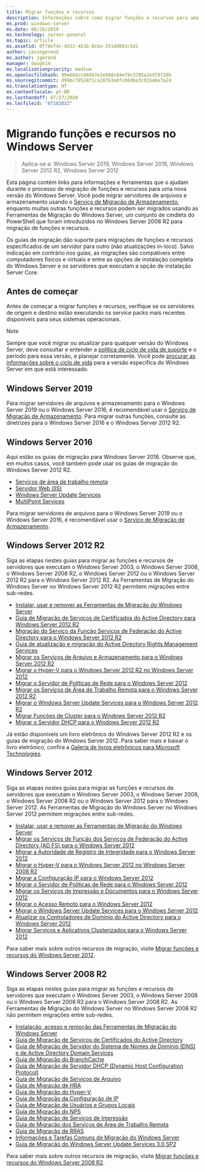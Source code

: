 ```yaml
---
title: Migrar funções e recursos
description: Informações sobre como migrar funções e recursos para uma versão mais recente do Windows Server.
ms.prod: windows-server
ms.date: 08/28/2019
ms.technology: server-general
ms.topic: article
ms.assetid: 0f78ef4c-dd12-4b1b-8c6e-251dd803c5d1
author: jasongerend
ms.author: jgerend
manager: dougkim
ms.localizationpriority: medium
ms.openlocfilehash: 99a684cc90d47e1e80dc84ef9c3705a2ed79728b
ms.sourcegitcommit: d99bc78524f1ca287b3e8fc06dba3c915a6e7a24
ms.translationtype: HT
ms.contentlocale: pt-BR
ms.lasthandoff: 07/27/2020
ms.locfileid: "87182022"
---
```

# <a name="migrating-roles-and-features-in-windows-server"></a>Migrando funções e recursos no Windows Server

> Aplica-se a: Windows Server 2019, Windows Server 2016, Windows Server 2012 R2, Windows Server 2012

Esta página contém links para informações e ferramentas que o ajudam durante o processo de migração de funções e recursos para uma nova versão do Windows Server. Você pode migrar servidores de arquivos e armazenamento usando o [Serviço de Migração de Armazenamento](../storage/storage-migration-service/overview.md), enquanto muitas outras funções e recursos podem ser migrados usando as Ferramentas de Migração do Windows Server, um conjunto de cmdlets do PowerShell que foram introduzidos no Windows Server 2008 R2 para migração de funções e recursos.

Os guias de migração dão suporte para migrações de funções e recursos especificados de um servidor para outro (não atualizações in-loco). Salvo indicação em contrário nos guias, as migrações são compatíveis entre computadores físicos e virtuais e entre as opções de instalação completa do Windows Server e os servidores que executam a opção de instalação Server Core.

## <a name="before-you-begin"></a>Antes de começar

Antes de começar a migrar funções e recursos, verifique se os servidores de origem e destino estão executando os service packs mais recentes disponíveis para seus sistemas operacionais.

> [!NOTE]
> Sempre que você migrar ou atualizar para qualquer versão do Windows Server, deve consultar e entender a [política de ciclo de vida de suporte](https://support.microsoft.com/lifecycle) e o período para essa versão, e planejar corretamente. Você pode [procurar as informações sobre o ciclo de vida](https://support.microsoft.com/lifecycle) para a versão específica do Windows Server em que está interessado.

## <a name="windows-server-2019"></a>Windows Server 2019

Para migrar servidores de arquivos e armazenamento para o Windows Server 2019 ou o Windows Server 2016, é recomendável usar o [Serviço de Migração de Armazenamento](../storage/storage-migration-service/overview.md). Para migrar outras funções, consulte as diretrizes para o Windows Server 2016 e o Windows Server 2012 R2.

## <a name="windows-server-2016"></a>Windows Server 2016

Aqui estão os guias de migração para Windows Server 2016. Observe que, em muitos casos, você também pode usar os guias de migração do Windows Server 2012 R2.

- [Serviços de área de trabalho remota](../remote/remote-desktop-services/migrate-rds-role-services.md)
- [Servidor Web (IIS)](https://www.iis.net/downloads/microsoft/web-deploy)
- [Windows Server Update Services](/previous-versions/windows/it-pro/windows-server-2012-R2-and-2012/hh852339(v=ws.11))
- [MultiPoint Services](../remote/multipoint-services/multipoint-services-migrate.md)

Para migrar servidores de arquivos para o Windows Server 2019 ou o Windows Server 2016, é recomendável usar o [Serviço de Migração de Armazenamento](../storage/storage-migration-service/overview.md).

## <a name="windows-server-2012-r2"></a>Windows Server 2012 R2

Siga as etapas nestes guias para migrar as funções e recursos de servidores que executam o Windows Server 2003, o Windows Server 2008, o Windows Server 2008 R2, o Windows Server 2012 ou o Windows Server 2012 R2 para o Windows Server 2012 R2. As Ferramentas de Migração do Windows Server no Windows Server 2012 R2 permitem migrações entre sub-redes.

- [Instalar, usar e remover as Ferramentas de Migração do Windows Server](/previous-versions/windows/it-pro/windows-server-2012-R2-and-2012/jj134202(v=ws.11))
- [Guia de Migração de Serviços de Certificados do Active Directory para Windows Server 2012 R2](/previous-versions/windows/it-pro/windows-server-2012-R2-and-2012/dn486797(v=ws.11))
- [Migração do Serviço da Função Serviços de Federação do Active Directory para o Windows Server 2012 R2](/previous-versions/windows/it-pro/windows-server-2012-R2-and-2012/dn486815(v=ws.11))
- [Guia de atualização e migração do Active Directory Rights Management Services](/previous-versions/windows/it-pro/windows-server-2008-R2-and-2008/cc754277(v=ws.10))
- [Migrar os Serviços de Arquivo e Armazenamento para o Windows Server 2012 R2](/previous-versions/windows/it-pro/windows-server-2012-R2-and-2012/dn479292(v=ws.11))
- [Migrar o Hyper-V para o Windows Server 2012 R2 no Windows Server 2012](/previous-versions/windows/it-pro/windows-server-2012-R2-and-2012/dn486799(v=ws.11))
- [Migrar o Servidor de Políticas de Rede para o Windows Server 2012](/previous-versions/windows/it-pro/windows-server-2012-R2-and-2012/hh831652(v=ws.11))
- [Migrar os Serviços de Área de Trabalho Remota para o Windows Server 2012 R2](/previous-versions/windows/it-pro/windows-server-2012-R2-and-2012/dn479239(v=ws.11))
- [Migrar o Windows Server Update Services para o Windows Server 2012 R2](/previous-versions/windows/it-pro/windows-server-2012-R2-and-2012/hh852339(v=ws.11))
- [Migrar Funções de Cluster para o Windows Server 2012 R2](/previous-versions/windows/it-pro/windows-server-2012-R2-and-2012/dn530779(v=ws.11))
- [Migrar o Servidor DHCP para o Windows Server 2012 R2](/previous-versions/windows/it-pro/windows-server-2012-R2-and-2012/dn495425(v=ws.11))

Já estão disponíveis um livro eletrônico do Windows Server 2012 R2 e os guias de migração do Windows Server 2012. Para saber mais e baixar o livro eletrônico, confira a [Galeria de livros eletrônicos para Microsoft Technologies](https://download.microsoft.com/download/8/D/3/8D33661A-7E21-4FEE-9AAA-C17C3004B5AA/Windows-Migration-and-Upgrade-Guide.pdf).

## <a name="windows-server-2012"></a>Windows Server 2012

Siga as etapas nestes guias para migrar as funções e recursos de servidores que executam o Windows Server 2003, o Windows Server 2008, o Windows Server 2008 R2 ou o Windows Server 2012 para o Windows Server 2012. As Ferramentas de Migração do Windows Server no Windows Server 2012 permitem migrações entre sub-redes.

- [Instalar, usar e remover as Ferramentas de Migração do Windows Server](/previous-versions/windows/it-pro/windows-server-2012-R2-and-2012/jj134202(v=ws.11))
- [Migrar os Serviços de Função dos Serviços de Federação do Active Directory (AD FS) para o Windows Server 2012](../identity/ad-fs/deployment/migrate-ad-fs-role-services-to-windows-server-2012.md)
- [Migrar a Autoridade de Registro de Integridade para o Windows Server 2012](/previous-versions/windows/it-pro/windows-server-2012-R2-and-2012/hh831513(v=ws.11))
- [Migrar o Hyper-V para o Windows Server 2012 no Windows Server 2008 R2](/previous-versions/windows/it-pro/windows-server-2012-R2-and-2012/jj574113(v=ws.11))
- [Migrar a Configuração IP para o Windows Server 2012](/previous-versions/windows/it-pro/windows-server-2012-R2-and-2012/jj574133(v=ws.11))
- [Migrar o Servidor de Políticas de Rede para o Windows Server 2012](/previous-versions/windows/it-pro/windows-server-2012-R2-and-2012/hh831652(v=ws.11))
- [Migrar os Serviços de Impressão e Documentos para o Windows Server 2012](/previous-versions/windows/it-pro/windows-server-2012-R2-and-2012/jj134150(v=ws.11))
- [Migrar o Acesso Remoto para o Windows Server 2012](/previous-versions/windows/it-pro/windows-server-2012-R2-and-2012/hh831423(v=ws.11))
- [Migrar o Windows Server Update Services para o Windows Server 2012](/previous-versions/windows/it-pro/windows-server-2012-R2-and-2012/hh852339(v=ws.11))
- [Atualizar os Controladores de Domínio do Active Directory para o Windows Server 2012](../identity/ad-ds/deploy/upgrade-domain-controllers-to-windows-server-2012-r2-and-windows-server-2012.md)
- [Migrar Serviços e Aplicativos Clusterizados para o Windows Server 2012](/previous-versions/windows/it-pro/windows-server-2012-R2-and-2012/dn486790(v=ws.11))


Para saber mais sobre outros recursos de migração, visite [Migrar funções e recursos do Windows Server 2012](/previous-versions/windows/it-pro/windows-server-2012-R2-and-2012/jj134039(v=ws.11)).

## <a name="windows-server-2008-r2"></a>Windows Server 2008 R2

Siga as etapas nestes guias para migrar as funções e recursos de servidores que executam o Windows Server 2003, o Windows Server 2008 ou o Windows Server 2008 R2 para o Windows Server 2008 R2. As Ferramentas de Migração do Windows Server no Windows Server 2008 R2 não permitem migrações entre sub-redes.

- [Instalação, acesso e remoção das Ferramentas de Migração do Windows Server](/previous-versions/windows/it-pro/windows-server-2008-R2-and-2008/dd379545(v=ws.10))
- [Guia de Migração de Serviços de Certificados do Active Directory](/previous-versions/windows/it-pro/windows-server-2008-R2-and-2008/ee126170(v=ws.10))
- [Guia de Migração de Servidor do Sistema de Nomes de Domínio (DNS) e de Active Directory Domain Services](/previous-versions/windows/it-pro/windows-server-2008-R2-and-2008/dd379558(v=ws.10))
- [Guia de Migração do BranchCache](/previous-versions/windows/it-pro/windows-server-2008-R2-and-2008/dd548365(v=ws.10))
- [Guia de Migração de Servidor DHCP (Dynamic Host Configuration Protocol)](/previous-versions/windows/it-pro/windows-server-2008-R2-and-2008/dd379535(v=ws.10))
- [Guia de Migração de Serviços de Arquivo](/previous-versions/windows/it-pro/windows-server-2008-R2-and-2008/dd379487(v=ws.10))
- [Guia de Migração de HRA](/previous-versions/windows/it-pro/windows-server-2008-R2-and-2008/ee791829(v=ws.10))
- [Guia de Migração do Hyper-V](/previous-versions/windows/it-pro/windows-server-2008-R2-and-2008/ee849855(v=ws.10))
- [Guia de Migração da Configuração de IP](/previous-versions/windows/it-pro/windows-server-2008-R2-and-2008/dd379537(v=ws.10))
- [Guia de Migração de Usuários e Grupos Locais](/previous-versions/windows/it-pro/windows-server-2008-R2-and-2008/dd379531(v=ws.10))
- [Guia de Migração do NPS](/previous-versions/windows/it-pro/windows-server-2008-R2-and-2008/ee791849(v=ws.10))
- [Guia de Migração de Serviços de Impressão](/previous-versions/windows/it-pro/windows-server-2008-R2-and-2008/dd379488(v=ws.10))
- [Guia de Migração dos Serviços de Área de Trabalho Remota](/previous-versions/windows/it-pro/windows-server-2008-R2-and-2008/ff849223(v=ws.10))
- [Guia de Migração de RRAS](/previous-versions/windows/it-pro/windows-server-2008-R2-and-2008/ee822825(v=ws.10))
- [Informações e Tarefas Comuns de Migração do Windows Server](/previous-versions/windows/it-pro/windows-server-2008-R2-and-2008/ff400258(v=ws.10))
- [Guia de Migração do Windows Server Update Services 3.0 SP2](/previous-versions/windows/it-pro/windows-server-2008-R2-and-2008/ee822826(v=ws.10))

Para saber mais sobre outros recursos de migração, visite [Migrar funções e recursos do Windows Server 2008 R2](/previous-versions/windows/it-pro/windows-server-2008-R2-and-2008/dd365353(v=ws.10)).
